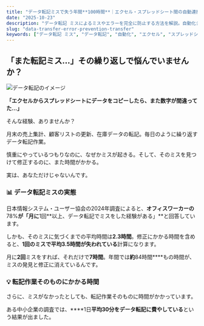```yaml
---
title: "データ転記ミスで失う年間**100時間**｜エクセル・スプレッドシート間の自動連携術"
date: "2025-10-23"
description: "データ転記 ミスによるミスやエラーを完全に防止する方法を解説。自動化システムの導入で、業務品質を向上させながら作業時間も削減できる実践ガイドです。"
slug: "data-transfer-error-prevention-transfer"
keywords: ["データ転記 ミス", "データ転記", "自動化", "エクセル", "スプレッドシート", "API連携"]
---
```


## <span class="text-underline">「また転記ミス…」その繰り返しで悩んでいませんか？</span>

![データ転記のイメージ](https://images.unsplash.com/photo-1454165804606-c3d57bc86b40?w=800&h=400&fit=crop)

<span class="text-teal"><span class="text-teal"><span class="text-teal">**「エクセルからスプレッドシートにデータをコピーしたら、また数字が間違ってた…」**</span></span></span>

そんな経験、ありませんか？

月末の売上集計、顧客リストの更新、在庫データの転記。毎日のように繰り返すデータ転記作業。

慎重にやっているつもりなのに、なぜかミスが起きる。そして、そのミスを見つけて修正するのに、また時間がかかる。

実は、あなただけじゃないんです。

### 📊 データ転記ミスの実態

日本情報システム・ユーザー協会の2024年調査によると、**オフィスワーカーの**78%**が「月に**1回**以上、データ転記でミスをした経験がある」**と回答しています。

しかも、そのミスに気づくまでの平均時間は**2.3時間**。修正にかかる時間を含めると、**1回のミスで平均3.5時間が失われている**計算になります。

月に**2回**ミスをすれば、それだけで**7時間**。年間では**約**84時間****もの時間が、ミスの発見と修正に消えているんです。

### <span class="text-teal">💡 転記作業そのものにかかる時間</span>

さらに、ミスがなかったとしても、転記作業そのものに時間がかかっています。

ある中小企業の調査では、****1日**平均30分をデータ転記に費やしている**という結果が出ました。